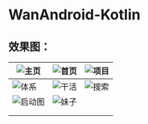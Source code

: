 # WanAndroid-Kotlin
## 效果图：
| ![主页](https://raw.githubusercontent.com/xing16/WanAndroid-Kotlin/master/ScreenShot/main.gif) | ![首页](https://raw.githubusercontent.com/xing16/WanAndroid-Kotlin/master/ScreenShot/home.gif) | ![项目](https://raw.githubusercontent.com/xing16/WanAndroid-Kotlin/master/ScreenShot/project.gif) |
| ------------------------------------------------------------ | ------------------------------------------------------------ | ------------------------------------------------------------ |
| ![体系](https://raw.githubusercontent.com/xing16/WanAndroid-Kotlin/master/ScreenShot/system.gif) | ![干活](https://raw.githubusercontent.com/xing16/WanAndroid-Kotlin/master/ScreenShot/gank.gif) | ![搜索](https://raw.githubusercontent.com/xing16/WanAndroid-Kotlin/master/ScreenShot/search.gif) |
| ![启动图](https://raw.githubusercontent.com/xing16/WanAndroid-Kotlin/master/ScreenShot/splash.gif)                                                          |  ![妹子](https://raw.githubusercontent.com/xing16/WanAndroid-Kotlin/master/ScreenShot/meizi.gif)                                                     |                                                              |
|                                                              |                                                              |                                                              |
|                                                              |                                                              |                                                              |




